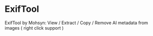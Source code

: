 # ExifTool
ExifTool by Mohsyn: View / Extract / Copy / Remove AI metadata from images ( right click support ) 
